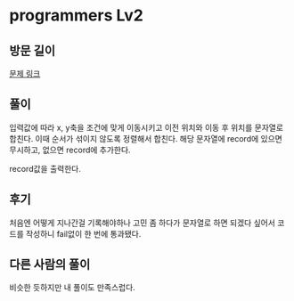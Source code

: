 # programmers Lv2

## 방문 길이

[문제 링크](https://programmers.co.kr/learn/courses/30/lessons/49994)

## 풀이

입력값에 따라 x, y축을 조건에 맞게 이동시키고 
이전 위치와 이동 후 위치를 문자열로 합친다. 이때 순서가 섞이지 않도록 정렬해서 합친다.
해당 문자열에 record에 있으면 무시하고, 없으면 record에 추가한다.

record값을 출력한다.

## 후기

처음엔 어떻게 지나간걸 기록해야하나 고민 좀 하다가 문자열로 하면 되겠다 싶어서 코드를 작성하니 fail없이 한 번에 통과됐다.

## 다른 사람의 풀이

비슷한 듯하지만 내 풀이도 만족스럽다. 